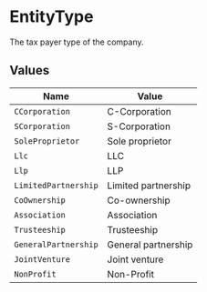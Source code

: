 # EntityType

The tax payer type of the company.


## Values

| Name                 | Value                |
| -------------------- | -------------------- |
| `CCorporation`       | C-Corporation        |
| `SCorporation`       | S-Corporation        |
| `SoleProprietor`     | Sole proprietor      |
| `Llc`                | LLC                  |
| `Llp`                | LLP                  |
| `LimitedPartnership` | Limited partnership  |
| `CoOwnership`        | Co-ownership         |
| `Association`        | Association          |
| `Trusteeship`        | Trusteeship          |
| `GeneralPartnership` | General partnership  |
| `JointVenture`       | Joint venture        |
| `NonProfit`          | Non-Profit           |